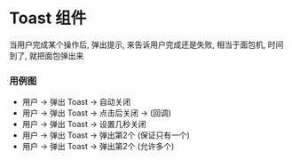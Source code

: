 # Toast 组件

当用户完成某个操作后, 弹出提示, 来告诉用户完成还是失败, 相当于面包机, 时间到了, 就把面包弹出来

### 用例图
- 用户 -> 弹出 Toast -> 自动关闭
- 用户 -> 弹出 Toast -> 点击后关闭 -> (回调)
- 用户 -> 弹出 Toast -> 设置几秒关闭
- 用户 -> 弹出 Toast -> 弹出第2个 (保证只有一个)
- 用户 -> 弹出 Toast -> 弹出第2个 (允许多个)
